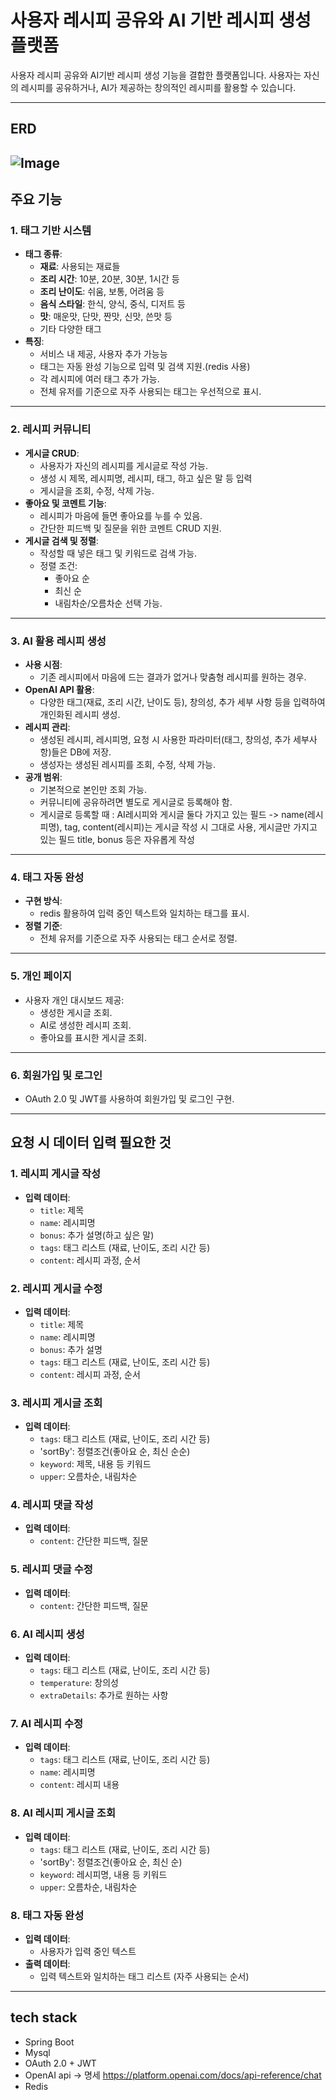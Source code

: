 # 사용자 레시피 공유와 AI 기반 레시피 생성 플랫폼

사용자 레시피 공유와 AI기반 레시피 생성 기능을 결합한 플랫폼입니다.
사용자는 자신의 레시피를 공유하거나, AI가 제공하는 창의적인 레시피를 활용할 수 있습니다.

---

## ERD
![Image](https://github.com/user-attachments/assets/18a1d5f5-68f5-4d07-a453-f5812ddf9d2d)
---

## 주요 기능

### 1. **태그 기반 시스템**
- **태그 종류**:
  - **재료**: 사용되는 재료들
  - **조리 시간**: 10분, 20분, 30분, 1시간 등
  - **조리 난이도**: 쉬움, 보통, 어려움 등
  - **음식 스타일**: 한식, 양식, 중식, 디저트 등
  - **맛**: 매운맛, 단맛, 짠맛, 신맛, 쓴맛 등
  - 기타 다양한 태그
- **특징**:
  - 서비스 내 제공, 사용자 추가 가능능
  - 태그는 자동 완성 기능으로 입력 및 검색 지원.(redis 사용)
  - 각 레시피에 여러 태그 추가 가능.
  - 전체 유저를 기준으로 자주 사용되는 태그는 우선적으로 표시.

---

### 2. **레시피 커뮤니티**
- **게시글 CRUD**:
  - 사용자가 자신의 레시피를 게시글로 작성 가능.
  - 생성 시 제목, 레시피명, 레시피, 태그, 하고 싶은 말 등 입력
  - 게시글을 조회, 수정, 삭제 가능.
- **좋아요 및 코멘트 기능**:
  - 레시피가 마음에 들면 좋아요를 누를 수 있음.
  - 간단한 피드백 및 질문을 위한 코멘트 CRUD 지원.
- **게시글 검색 및 정렬**:
  - 작성할 때 넣은 태그 및 키워드로 검색 가능.
  - 정렬 조건:
    - 좋아요 순
    - 최신 순
    - 내림차순/오름차순 선택 가능.

---

### 3. **AI 활용 레시피 생성**
- **사용 시점**:
  - 기존 레시피에서 마음에 드는 결과가 없거나 맞춤형 레시피를 원하는 경우.
- **OpenAI API 활용**:
  - 다양한 태그(재료, 조리 시간, 난이도 등), 창의성, 추가 세부 사항 등을 입력하여 개인화된 레시피 생성.
- **레시피 관리**:
  - 생성된 레시피, 레시피명, 요청 시 사용한 파라미터(태그, 창의성, 추가 세부사항)들은 DB에 저장.
  - 생성자는 생성된 레시피를 조회, 수정, 삭제 가능.
- **공개 범위**:
  - 기본적으로 본인만 조회 가능.
  - 커뮤니티에 공유하려면 별도로 게시글로 등록해야 함.
  - 게시글로 등록할 때 : AI레시피와 게시글 둘다 가지고 있는 필드 -> name(레시피명), tag, content(레시피)는  게시글 작성 시 그대로 사용, 게시글만 가지고 있는 필드 title, bonus 등은 자유롭게 작성

---

### 4. **태그 자동 완성**
- **구현 방식**:
  - redis 활용하여 입력 중인 텍스트와 일치하는 태그를 표시.
- **정렬 기준**:
  - 전체 유저를 기준으로 자주 사용되는 태그 순서로 정렬.

---

### 5. **개인 페이지**
- 사용자 개인 대시보드 제공:
  - 생성한 게시글 조회.
  - AI로 생성한 레시피 조회.
  - 좋아요를 표시한 게시글 조회.

---

### 6. **회원가입 및 로그인**
- OAuth 2.0 및 JWT를 사용하여 회원가입 및 로그인 구현.

---

## 요청 시 데이터 입력 필요한 것
### 1. **레시피 게시글 작성**
- **입력 데이터**:
  - `title`: 제목
  - `name`: 레시피명
  - `bonus`: 추가 설명(하고 싶은 말)
  - `tags`: 태그 리스트 (재료, 난이도, 조리 시간 등)
  - `content`: 레시피 과정, 순서

### 2. **레시피 게시글 수정**
- **입력 데이터**:
  - `title`: 제목
  - `name`: 레시피명
  - `bonus`: 추가 설명
  - `tags`: 태그 리스트 (재료, 난이도, 조리 시간 등)
  - `content`: 레시피 과정, 순서

 ### 3. **레시피 게시글 조회**
- **입력 데이터**:
  - `tags`: 태그 리스트 (재료, 난이도, 조리 시간 등)
  - 'sortBy': 정렬조건(좋아요 순, 최신 순순)
  - `keyword`: 제목, 내용 등 키워드
  - `upper`: 오름차순, 내림차순

### 4. **레시피 댓글 작성**
- **입력 데이터**:
  - `content`: 간단한 피드백, 질문

### 5. **레시피 댓글 수정**
- **입력 데이터**:
  - `content`: 간단한 피드백, 질문

### 6. **AI 레시피 생성**
- **입력 데이터**:
  - `tags`: 태그 리스트 (재료, 난이도, 조리 시간 등)
  - `temperature`: 창의성
  - `extraDetails`: 추가로 원하는 사항

### 7. **AI 레시피 수정**
- **입력 데이터**:
  - `tags`: 태그 리스트 (재료, 난이도, 조리 시간 등)
  - `name`: 레시피명
  - `content`: 레시피 내용

### 8. **AI 레시피 게시글 조회**
- **입력 데이터**:
  - `tags`: 태그 리스트 (재료, 난이도, 조리 시간 등)
  - 'sortBy': 정렬조건(좋아요 순, 최신 순)
  - `keyword`: 레시피명, 내용 등 키워드
  - `upper`: 오름차순, 내림차순

### 8. **태그 자동 완성**
- **입력 데이터**:
  - 사용자가 입력 중인 텍스트
- **출력 데이터**:
  - 입력 텍스트와 일치하는 태그 리스트 (자주 사용되는 순서)

---

## tech stack
- Spring Boot
- Mysql
- OAuth 2.0 + JWT
- OpenAI api ->  명세 https://platform.openai.com/docs/api-reference/chat
- Redis
